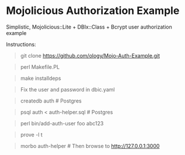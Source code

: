 # Mojolicious Authorization Example
Simplistic, Mojolicious::Lite + DBIx::Class + Bcrypt user authorization example

Instructions:

> git clone https://github.com/ology/Mojo-Auth-Example.git

> perl Makefile.PL

> make installdeps

> Fix the user and password in dbic.yaml

> createdb auth  # Postgres

> psql auth < auth-helper.sql  # Postgres

> perl bin/add-auth-user foo abc123

> prove -l t

> morbo auth-helper # Then browse to http://127.0.0.1:3000 
